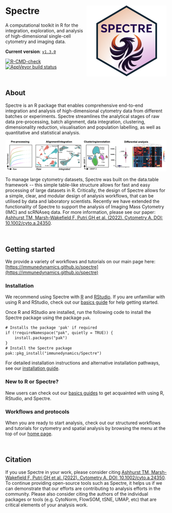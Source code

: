 # Spectre <img src="image/SpectreFillWhite.png" align="right" width=250 style="margin-left: 10px;">

A computational toolkit in R for the integration, exploration, and analysis of high-dimensional single-cell cytometry and imaging data.

**Current version**: [`v1.3.0`](https://github.com/ImmuneDynamics/Spectre/releases)

[![R-CMD-check](https://github.com/ImmuneDynamics/Spectre/actions/workflows/check-standard.yaml/badge.svg)](https://github.com/ImmuneDynamics/Spectre/actions/workflows/check-standard.yaml)
[![AppVeyor build status](https://ci.appveyor.com/api/projects/status/akhvb8wub6d6xhtd?svg=true)](https://ci.appveyor.com/project/tomashhurst/spectre)

<br/>

## About



Spectre is an R package that enables comprehensive end-to-end integration and analysis of high-dimensional cytometry data from different batches or experiments. Spectre streamlines the analytical stages of raw data pre-processing, batch alignment, data integration, clustering, dimensionality reduction, visualisation and population labelling, as well as quantitative and statistical analysis. 

<img src="image/Banner.png"/>

To manage large cytometry datasets, Spectre was built on the data.table framework -- this simple table-like structure allows for fast and easy processing of large datasets in R. Critically, the design of Spectre allows for a simple, clear, and modular design of analysis workflows, that can be utilised by data and laboratory scientists. Recently we have extended the functionality of Spectre to support the analysis of Imaging Mass Cytometry (IMC) and scRNAseq data. For more information, please see our paper: [Ashhurst TM, Marsh-Wakefield F, Putri GH et al. (2022). Cytometry A. DOI: 10.1002/cyto.a.24350](https://doi.org/10.1002/cyto.a.24350).

<br/>


## Getting started

We provide a variety of workflows and tutorials on our main page here: [https://immunedynamics.github.io/spectre](https://immunedynamics.github.io/spectre)

### Installation

We recommend using Spectre with [R](https://cran.r-project.org/mirrors.html) and [RStudio](https://www.rstudio.com/products/rstudio/download/#download). If you are unfamiliar with using R and RStudio, check out our [basics guide](https://immunedynamics.io/Spectre/articles/basics_guide.html) for help getting started.

Once R and RStudio are installed, run the following code to install the Spectre package using the package `pak`.

```         
# Installs the package 'pak' if required
if (!requireNamespace("pak", quietly = TRUE)) {
    install.packages("pak")
}
# Install the Spectre package
pak::pkg_install("immunedynamics/Spectre")
```

For detailed installation instructions and alternative installation pathways, see our [installation guide](https://immunedynamics.io/Spectre/articles/install/).

### New to R or Spectre?

New users can check out our [basics guides](https://immunedynamics.io/Spectre/articles/basics_guide.html) to get acquainted with using R, RStudio, and Spectre.

### Workflows and protocols

When you are ready to start analysis, check out our structured workflows and tutorials for cytometry and spatial analysis by browsing the menu at the top of our [home page](https://immunedynamics.io/spectre).

<br/>

## Citation

If you use Spectre in your work, please consider citing [Ashhurst TM, Marsh-Wakefield F, Putri GH et al. (2022). Cytometry A. DOI: 10.1002/cyto.a.24350](https://doi.org/10.1002/cyto.a.24350). To continue providing open-source tools such as Spectre, it helps us if we can demonstrate that our efforts are contributing to analysis efforts in the community. Please also consider citing the authors of the individual packages or tools (e.g. CytoNorm, FlowSOM, tSNE, UMAP, etc) that are critical elements of your analysis work.

<br/>
